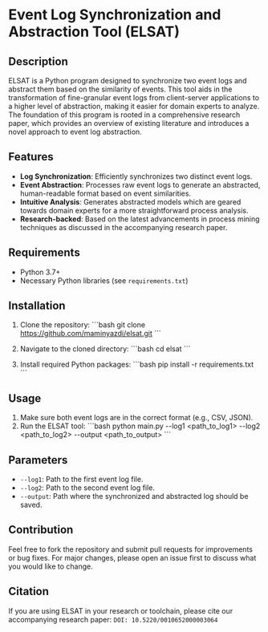 # Event Log Synchronization and Abstraction Tool (ELSAT)

## Description

ELSAT is a Python program designed to synchronize two event logs and abstract them based on the similarity of events. This tool aids in the transformation of fine-granular event logs from client-server applications to a higher level of abstraction, making it easier for domain experts to analyze. The foundation of this program is rooted in a comprehensive research paper, which provides an overview of existing literature and introduces a novel approach to event log abstraction.

## Features

- **Log Synchronization**: Efficiently synchronizes two distinct event logs.
- **Event Abstraction**: Processes raw event logs to generate an abstracted, human-readable format based on event similarities.
- **Intuitive Analysis**: Generates abstracted models which are geared towards domain experts for a more straightforward process analysis.
- **Research-backed**: Based on the latest advancements in process mining techniques as discussed in the accompanying research paper.

## Requirements

- Python 3.7+
- Necessary Python libraries (see `requirements.txt`)

## Installation

1. Clone the repository:
\```bash
git clone https://github.com/maminyazdi/elsat.git
\```

2. Navigate to the cloned directory:
\```bash
cd elsat
\```

3. Install required Python packages:
\```bash
pip install -r requirements.txt
\```

## Usage

1. Make sure both event logs are in the correct format (e.g., CSV, JSON).
2. Run the ELSAT tool:
\```bash
python main.py --log1 <path_to_log1> --log2 <path_to_log2> --output <path_to_output>
\```

## Parameters

- `--log1`: Path to the first event log file.
- `--log2`: Path to the second event log file.
- `--output`: Path where the synchronized and abstracted log should be saved.


## Contribution

Feel free to fork the repository and submit pull requests for improvements or bug fixes. For major changes, please open an issue first to discuss what you would like to change.

## Citation

If you are using ELSAT in your research or toolchain, please cite our accompanying research paper: `DOI: 10.5220/0010652000003064`

